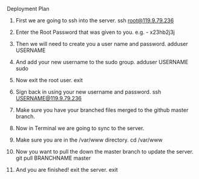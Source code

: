 Deployment Plan

1. First we are going to ssh into the server.
	ssh root@119.9.79.236

2. Enter the Root Password that was given to you.
	e.g. - x23hb2j3j

3. Then we will need to create you a user name and password.
	adduser USERNAME

4. And add your new username to the sudo group.
	adduser USERNAME sudo

5. Now exit the root user.
	exit

6. Sign back in using your new username and password.
	ssh USERNAME@119.9.79.236

7. Make sure you have your branched files merged to the github master branch.

8. Now in Terminal we are going to sync to the server.

9. Make sure you are in the /var/www directory.
	cd /var/www

10. Now you want to pull the down the master branch to update the server.
	git pull BRANCHNAME master

11. And you are finished! exit the server.
	exit